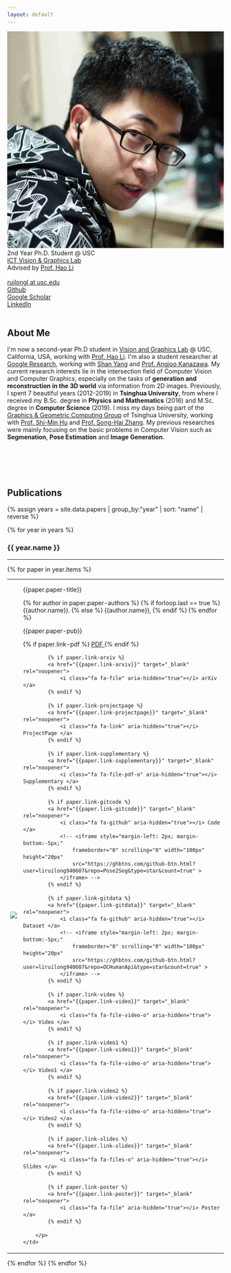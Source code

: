```yaml
---
layout: default
---
```


<tr>
    <td><img class="profile-picture" src="files/photo.jpg"></td>
    <td><div class="profile-doc">
		2nd Year Ph.D. Student @ USC<br> 
		<a href="{{site.webs.VGL}}" target="_blank" rel="noopener">ICT Vision & Graphics Lab</a> <br>
		Advised by <a href="{{site.webs.Hao_Li}}" target="_blank" rel="noopener">Prof. Hao Li</a><br> 
		<br> 
		<a href="mailto:ruilongl@usc.edu">
			<i class="fa fa-envelope" aria-hidden="true"></i> ruilongl at usc.edu </a> <br> 
		<a href="https://github.com/liruilong940607">
			<i class="fa fa-github" aria-hidden="true"></i> Github </a> <br> 
		<a href="https://scholar.google.com/citations?user=Pz8G-koAAAAJ&hl=en">
			<i class="fa fa-google" aria-hidden="true"></i> Google Scholar </a> <br> 
		<a href="https://www.linkedin.com/in/ruilong-li-26b577172/">
			<i class="fa fa-linkedin" aria-hidden="true"></i> LinkedIn </a> <br> 
	</div></td>
</tr>


<br> 


## About Me

<p>
I'm now a second-year Ph.D student in <a href="{{site.webs.VGL}}" target="_blank" rel="noopener">Vision and Graphics Lab</a> @ USC, California, USA, working with <a href="{{site.webs.Hao_Li}}" target="_blank" rel="noopener">Prof. Hao Li</a>. I'm also a student researcher at <a href="https://research.google/" target="_blank" rel="noopener">Google Research</a>, working with <a href="http://www.cs.unc.edu/~alexyang/" target="_blank" rel="noopener">Shan Yang</a> and <a href="https://people.eecs.berkeley.edu/~kanazawa/" target="_blank" rel="noopener">Prof. Angjoo Kanazawa</a>.
My current research interests lie in the intersection field of Computer Vision and Computer Graphics, especially on the tasks of <b>generation and reconstruction in the 3D world</b> via information from 2D images. 
Previously, I spent 7 beautiful years (2012-2019) in <b>Tsinghua University</b>, from where I received my B.Sc. degree in <b>Physics and Mathematics</b> (2016) and M.Sc. degree in <b>Computer Science</b> (2019). I miss my days being part of the <a href="{{site.webs.CSCG}}" target="_blank" rel="noopener">Graphics &amp; Geometric Computing Group</a> of Tsinghua University, working with <a href="{{site.webs.Shi-Min_Hu}}" target="_blank" rel="noopener">Prof. Shi-Min Hu</a> and <a href="{{site.webs.Song-Hai_Zhang}}" target="_blank" rel="noopener">Prof. Song-Hai Zhang</a>.
My previous researches were mainly focusing on the basic problems in Computer Vision such as <b>Segmenation</b>, <b>Pose Estimation</b> and <b>Image Generation</b>. 

<br> <br> 

<br>
</p>

## Publications

{% assign years = site.data.papers | group_by:"year" | sort: "name" | reverse %}

{% for year in years %}

### {{ year.name }}	
---

{% for paper in year.items %}
<table class="paper-list">
  <tr>
    <td><img class="paper-logo" src="{{paper.paper-logo}}"></td>
    <td>
		<p class="paper-title">{{paper.paper-title}}</p>  
		<p class="paper-authors">
			{% for author in paper.paper-authors %}
				{% if forloop.last == true %}
					{{author.name}}.
				{% else %}
					{{author.name}},
				{% endif %}
			{% endfor %}
		</p>
		<p class="paper-pub">{{paper.paper-pub}}</p>
		<p class="paper-links">
			{% if paper.link-pdf %}
			<a href="{{paper.link-pdf}}" target="_blank" rel="noopener">
				<i class="fa fa-file-pdf-o" aria-hidden="true"></i> PDF </a>
			{% endif %}

			{% if paper.link-arxiv %}
			<a href="{{paper.link-arxiv}}" target="_blank" rel="noopener">
				<i class="fa fa-file" aria-hidden="true"></i> arXiv </a> 
			{% endif %}

			{% if paper.link-projectpage %}
			<a href="{{paper.link-projectpage}}" target="_blank" rel="noopener">
				<i class="fa fa-link" aria-hidden="true"></i> ProjectPage </a>  
			{% endif %}

			{% if paper.link-supplementary %}
			<a href="{{paper.link-supplementary}}" target="_blank" rel="noopener">
				<i class="fa fa-file-pdf-o" aria-hidden="true"></i> Supplementary </a>  
			{% endif %}

			{% if paper.link-gitcode %}
			<a href="{{paper.link-gitcode}}" target="_blank" rel="noopener">
				<i class="fa fa-github" aria-hidden="true"></i> Code </a>  
				<!-- <iframe style="margin-left: 2px; margin-bottom:-5px;" 
					frameborder="0" scrolling="0" width="100px" height="20px"
	                src="https://ghbtns.com/github-btn.html?user=liruilong940607&repo=Pose2Seg&type=star&count=true" >
	        	</iframe> -->
	        {% endif %}

	        {% if paper.link-gitdata %}
			<a href="{{paper.link-gitdata}}" target="_blank" rel="noopener">
				<i class="fa fa-github" aria-hidden="true"></i> Dataset </a> 
				<!-- <iframe style="margin-left: 2px; margin-bottom:-5px;" 
					frameborder="0" scrolling="0" width="100px" height="20px"
	                src="https://ghbtns.com/github-btn.html?user=liruilong940607&repo=OCHumanApi&type=star&count=true" >
	        	</iframe> -->
	        {% endif %}

	        {% if paper.link-video %}
	        <a href="{{paper.link-video}}" target="_blank" rel="noopener">
				<i class="fa fa-file-video-o" aria-hidden="true"></i> Video </a> 
			{% endif %}

			{% if paper.link-video1 %}
	        <a href="{{paper.link-video1}}" target="_blank" rel="noopener">
				<i class="fa fa-file-video-o" aria-hidden="true"></i> Video1 </a> 
			{% endif %}

			{% if paper.link-video2 %}
	        <a href="{{paper.link-video2}}" target="_blank" rel="noopener">
				<i class="fa fa-file-video-o" aria-hidden="true"></i> Video2 </a> 
			{% endif %}

			{% if paper.link-slides %}
	        <a href="{{paper.link-slides}}" target="_blank" rel="noopener">
				<i class="fa fa-files-o" aria-hidden="true"></i> Slides </a> 
			{% endif %}

			{% if paper.link-poster %}
	        <a href="{{paper.link-poster}}" target="_blank" rel="noopener">
				<i class="fa fa-file" aria-hidden="true"></i> Poster </a> 
			{% endif %}

		</p>
	</td>
  </tr>
</table>
{% endfor %}
{% endfor %}

<!-- See [full publication list](full_pubs.html). -->


